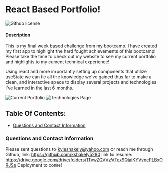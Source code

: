 # React Based Portfolio!
![Github license](https://img.shields.io/badge/license-Other-blue.svg)
#### Description
This is my final week based challenge from my bootcamp. I have created my first app to highlight the hard fought achievements of this bootcamp! Please take the time to check out my website to see my current portfolio and highlights to my current technical experience!

Using react and more importantly setting up components that utilize useState we can tie all the knowledge we've gained thus far to make a clean, and interactive space to display several projects and technologies I've learned in the last 6 months.

![Current Portfolio](https://res.cloudinary.com/di6pdrfqg/image/upload/v1686022967/n260cpnpoviqsf6hlixr.jpg)
![Technologies Page](https://res.cloudinary.com/di6pdrfqg/image/upload/v1686021883/vesh6kqz9s44sxsmkdvr.jpg)

## Table Of Contents:
* [Questions and Contact Information](#contact)

### Questions and Contact Information <a name="contact"></a>
Please sent questions to kyleshakely@yahoo.com or reach me through Github, link: https://github.com/kshakely5280
link to resume: https://drive.google.com/drive/folders/1TvwZQVVzVTex9QjaiKYVvncPLBxORJSe
Deployment to come!
